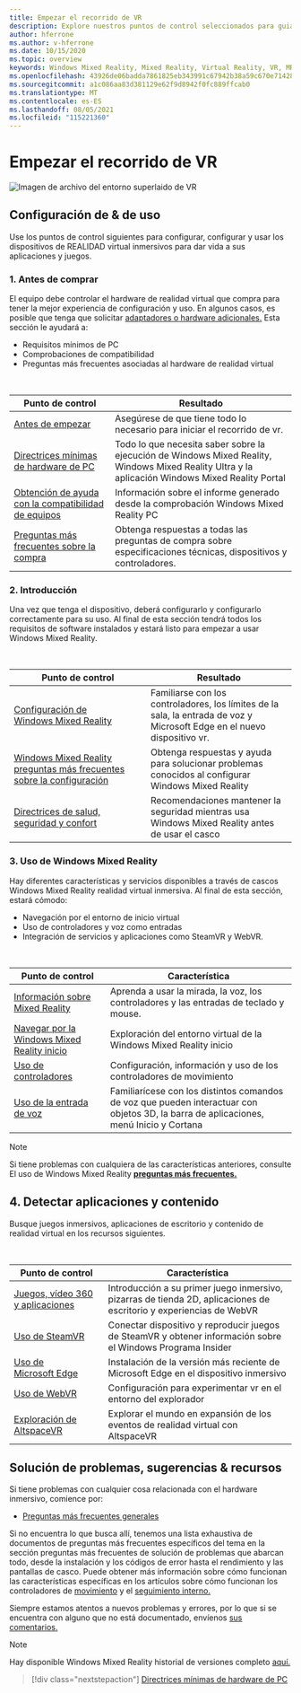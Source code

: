 ```yaml
---
title: Empezar el recorrido de VR
description: Explore nuestros puntos de control seleccionados para guiar a los nuevos usuarios del dispositivo a través de la configuración y el uso de sus dispositivos de REALIDAD virtual inmersivo.
author: hferrone
ms.author: v-hferrone
ms.date: 10/15/2020
ms.topic: overview
keywords: Windows Mixed Reality, Mixed Reality, Virtual Reality, VR, MR,
ms.openlocfilehash: 43926de06badda7861825eb343991c67942b38a59c670e7142862116322465a4
ms.sourcegitcommit: a1c086aa83d381129e62f9d8942f0fc889ffcab0
ms.translationtype: MT
ms.contentlocale: es-ES
ms.lasthandoff: 08/05/2021
ms.locfileid: "115221360"
---
```

# <a name="start-your-vr-journey"></a>Empezar el recorrido de VR

![Imagen de archivo del entorno superlaido de VR](images/vr-journey-hero.png)

## <a name="setup--usability-checkpoints"></a>Configuración de & de uso

Use los puntos de control siguientes para configurar, configurar y usar los dispositivos de REALIDAD virtual inmersivos para dar vida a sus aplicaciones y juegos.

### <a name="1-before-you-buy"></a>1. Antes de comprar

El equipo debe controlar el hardware de realidad virtual que compra para tener la mejor experiencia de configuración y uso. En algunos casos, es posible que tenga que solicitar [adaptadores o hardware adicionales.](recommended-adapters-for-windows-mixed-reality-capable-pcs.md) Esta sección le ayudará a:

* Requisitos mínimos de PC
* Comprobaciones de compatibilidad
* Preguntas más frecuentes asociadas al hardware de realidad virtual

<br>

|  Punto de control  |  Resultado  |
| --- | --- |
| [Antes de empezar](before-you-start.md) | Asegúrese de que tiene todo lo necesario para iniciar el recorrido de vr. |
| [Directrices mínimas de hardware de PC](windows-mixed-reality-minimum-pc-hardware-compatibility-guidelines.md) | Todo lo que necesita saber sobre la ejecución de Windows Mixed Reality, Windows Mixed Reality Ultra y la aplicación Windows Mixed Reality Portal |
| [Obtención de ayuda con la compatibilidad de equipos](get-help-with-pc-compatibility.md) | Información sobre el informe generado desde la comprobación Windows Mixed Reality PC |
| [Preguntas más frecuentes sobre la compra](before-you-buy-faqs.md) | Obtenga respuestas a todas las preguntas de compra sobre especificaciones técnicas, dispositivos y controladores. |

### <a name="2-getting-started"></a>2. Introducción

Una vez que tenga el dispositivo, deberá configurarlo y configurarlo correctamente para su uso. Al final de esta sección tendrá todos los requisitos de software instalados y estará listo para empezar a usar Windows Mixed Reality.

<br>

|  Punto de control  |  Resultado  |
| --- | --- |
| [Configuración de Windows Mixed Reality](set-up-windows-mixed-reality.md) | Familiarse con los controladores, los límites de la sala, la entrada de voz y Microsoft Edge en el nuevo dispositivo vr. |
| [Windows Mixed Reality preguntas más frecuentes sobre la configuración](wmr-setup-faq.yml) | Obtenga respuestas y ayuda para solucionar problemas conocidos al configurar Windows Mixed Reality |
| [Directrices de salud, seguridad y confort](wmr-health-safety-comfort.md) | Recomendaciones mantener la seguridad mientras usa Windows Mixed Reality antes de usar el casco  |

### <a name="3-using-windows-mixed-reality"></a>3. Uso de Windows Mixed Reality

Hay diferentes características y servicios disponibles a través de cascos Windows Mixed Reality realidad virtual inmersiva. Al final de esta sección, estará cómodo:

* Navegación por el entorno de inicio virtual
* Uso de controladores y voz como entradas
* Integración de servicios y aplicaciones como SteamVR y WebVR.

<br>

|  Punto de control  |  Característica  |
| --- | --- |
| [Información sobre Mixed Reality](learn-mixed-reality.md) | Aprenda a usar la mirada, la voz, los controladores y las entradas de teclado y mouse. |
| [Navegar por la Windows Mixed Reality inicio](your-mixed-reality-home.md) | Exploración del entorno virtual de la Windows Mixed Reality inicio  |
| [Uso de controladores](controllers-in-wmr.md) | Configuración, información y uso de los controladores de movimiento |
| [Uso de la entrada de voz](using-speech-in-wmr.md) | Familiarícese con los distintos comandos de voz que pueden interactuar con objetos 3D, la barra de aplicaciones, menú Inicio y Cortana |

> [!NOTE]
> Si tiene problemas con cualquiera de las características anteriores, consulte El uso de Windows Mixed Reality **[preguntas más frecuentes.](using-wmr-faq.yml)**

## <a name="4-discover-apps-and-content"></a>4. Detectar aplicaciones y contenido

Busque juegos inmersivos, aplicaciones de escritorio y contenido de realidad virtual en los recursos siguientes. 

<br>

|  Punto de control  |  Característica  |
| --- | --- |
| [Juegos, vídeo 360 y aplicaciones](using-games-and-apps-in-windows-mixed-reality.md) | Introducción a su primer juego inmersivo, pizarras de tienda 2D, aplicaciones de escritorio y experiencias de WebVR |
| [Uso de SteamVR](using-steamvr-with-windows-mixed-reality.md) | Conectar dispositivo y reproducir juegos de SteamVR y obtener información sobre el Windows Programa Insider |
| [Uso de Microsoft Edge](using-microsoft-edge.md) | Instalación de la versión más reciente de Microsoft Edge en el dispositivo inmersivo |
| [Uso de WebVR](webvr.md) | Configuración para experimentar vr en el entorno del explorador |
| [Exploración de AltspaceVR](/windows/mixed-reality/altspace-vr/journey) | Explorar el mundo en expansión de los eventos de realidad virtual con AltspaceVR |

## <a name="troubleshooting-tips--resources"></a>Solución de problemas, sugerencias & recursos

Si tiene problemas con cualquier cosa relacionada con el hardware inmersivo, comience por:
 
* [Preguntas más frecuentes generales](troubleshooting-windows-mixed-reality.md) 

Si no encuentra lo que busca allí, tenemos una lista exhaustiva de documentos  de preguntas más frecuentes específicos del tema en la sección preguntas más frecuentes de solución de problemas que abarcan todo, desde la instalación y los códigos de error hasta el rendimiento y las pantallas de casco. Puede obtener más información sobre cómo funcionan las características específicas en los artículos sobre cómo funcionan los controladores de [movimiento](controllers-in-wmr.md) y el [seguimiento interno.](tracking-system.md)

Siempre estamos atentos a nuevos problemas y errores, por lo que si se encuentra con alguno que no está documentado, envíenos [sus comentarios.](filing-feedback.md)

> [!NOTE]
> Hay disponible Windows Mixed Reality historial de versiones completo [aquí.](mixed-reality-software.md)

> [!div class="nextstepaction"]
> [Directrices mínimas de hardware de PC](windows-mixed-reality-minimum-pc-hardware-compatibility-guidelines.md)

<br>
